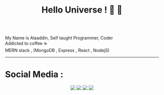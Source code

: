 <!--
<p align="center"><img src="https://github.com/onlymachiavelli/onlymachiavelli/blob/main/elmo.png" height="120"/></p>
-->
<h1 align="center">Hello Universe ! 👋 👋 </h1>
<br/><br/>

  My Name is Alaaddin, Self taught Programmer, Coder
  <br/>
  Addicted to coffee ☕
  <br/>
  MERN stack , (MongoDB , Express , React , NodejS)
  <br/>
  


<hr/>

<h1>Social Media :</h1>
<p align="center">
  <a href="https://instagram.com/onlymachiavelli" target="_blank"><img src="https://cdn-icons-png.flaticon.com/512/174/174855.png" /></a>
  <a href="https://twitter.com/onlymachiavelli" target="_blank"><img src="https://cdn-icons.flaticon.com/png/512/3256/premium/3256013.png?token=exp=1646850957~hmac=c0d86943587ff86ca11ec195f38e0b02" /></a>
  <a href="https://www.linkedin.com/in/alaa-ddin-472a651b9/" target="_blank"><img src="https://cdn-icons.flaticon.com/png/512/3536/premium/3536505.png?token=exp=1646851043~hmac=4407049ddb992e9e0a37a40c9ab21410" /></a>
  <a href="https://www.pinterest.co.uk/onlymachiavelli/_saved/" target="_blank" > <img src="https://cdn-icons.flaticon.com/png/512/2504/premium/2504932.png?token=exp=1646850997~hmac=656494fb47cc365971cd116bb85e8bec" /></a>
</p>
<br/>
<!--
<br/>
<h1>My Skills : </h1>
<br/>

<h2>Languages : 💻</h2>
<img src="https://github.com/onlymachiavelli/onlymachiavelli/blob/main/languages.png" width="100%"  />
<br/>
<h2>Frameworks & Libraries 📚</h2>
<img src="https://github.com/onlymachiavelli/onlymachiavelli/blob/main/LIB.png" width="100%" />
<br/>
<h2>UI UX , PROTOTYPE, VIDEO, IMAGE... 🖌️</h2>
<img src="https://github.com/onlymachiavelli/onlymachiavelli/blob/main/ui.png" width="100%" />
<br/>

-->
